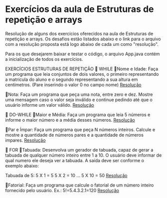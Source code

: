 # Exercícios da aula de Estruturas de repetição e arrays

Resolução de alguns dos exercícios oferecidos na aula de Estruturas de repetição e arrays.
Os desafios estão listados abaixo e o link para o arquivo com a resolução proposta está logo abaixo de cada um como "resolução".

Para os que desejarem baixar e testar o código, o arquivo App.java contém a inicialização de todos os exercícios.

EXERCÍCIOS ESTRUTURAS DE REPETIÇÃO
📝 WHILE
🔸Nome e Idade: Faça um programa que leia conjuntos de dois valores, o primeiro representando a matrícula do aluno e o segundo representando a sua altura em centímetros. (Pare inserindo o valor 0 no campo nome)
[Resolução](src/NomeIdade.java)

🔸Nota: Faça um programa que peça uma nota, entre zero e dez. Mostre uma mensagem caso o valor seja inválido e continue pedindo até que o usuário informe um valor válido.
[Resolução](src/Nota.java)

📝 DO-WHILE
🔸Maior e Média: Faça um programa que leia 5 números e informe o maior número e a média desses números.
[Resolução](src/MaiorMedia.java)

🔸Par e Ímpar: Faça um programa que peça N números inteiros. Calcule e mostre a quantidade de números pares e a quantidade de números impares.
[Resolução](src/MaiorMedia.java)

📝 FOR
🔸Tabuada: Desenvolva um gerador de tabuada, capaz de gerar a tabuada de qualquer número inteiro entre 1 a 10. O usuário deve informar de qual numero ele deseja ver a tabuada. A saída deve ser conforme o exemplo abaixo:

Tabuada de 5:
5 X 1 = 5
5 X 2 = 10
...
5 X 10 = 50
[Resolução](src/Tabuada.java)

🔸Fatorial: Faça um programa que calcule o fatorial de um número inteiro fornecido pelo usuário.
Ex.: 5!=5.4.3.2.1=120
[Resolução](src/Fatorial.java)